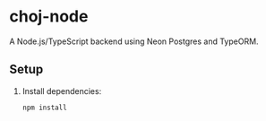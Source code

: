 # choj-node

A Node.js/TypeScript backend using Neon Postgres and TypeORM.

## Setup

1. Install dependencies:
   ```bash
   npm install
   ```
